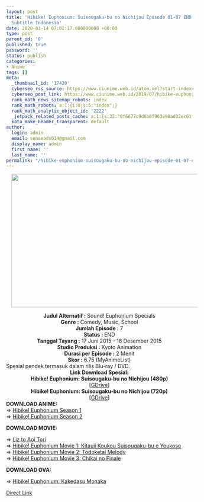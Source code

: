 ```yaml
---
layout: post
title: 'Hibike! Euphonium: Suisougaku-bu no Nichijou Episode 01-07 END [Batch] Spesial
  Subtitle Indonesia'
date: 2020-01-14 07:01:17.000000000 +00:00
type: post
parent_id: '0'
published: true
password: ''
status: publish
categories:
- Anime
tags: []
meta:
  _thumbnail_id: '17420'
  cyberseo_rss_source: https://www.ciunime.web.id/atom.xml?start-index=2851&max-results=150
  cyberseo_post_link: https://www.ciunime.web.id/2019/07/hibike-euphonium-suisougaku-bu-no.html
  rank_math_news_sitemap_robots: index
  rank_math_robots: a:1:{i:0;s:5:"index";}
  rank_math_analytic_object_id: '2222'
  _jetpack_related_posts_cache: a:1:{s:32:"8f6677c9d6b0f903e98ad32ec61f8deb";a:2:{s:7:"expires";i:1642674686;s:7:"payload";a:0:{}}}
  kata_make_header_transparent: default
author:
  login: admin
  email: senseads014@gmail.com
  display_name: admin
  first_name: ''
  last_name: ''
permalink: "/hibike-euphonium-suisougaku-bu-no-nichijou-episode-01-07-end-batch-spesial-subtitle-indonesia/"
---
```

<div class="separator" style="clear: both; text-align: center;"><a href="https://1.bp.blogspot.com/-7acEjekXmBk/XRteAux7g7I/AAAAAAAAasw/NYDXPqKGwWYLuBl7aLRWbaOfRk9CLofGgCLcBGAs/s1600/Hibike%2521%2BEuphonium%2BSpesial.jpg" imageanchor="1" style="margin-left: 1em; margin-right: 1em;"><img border="0" data-original-height="720" data-original-width="1280" height="360" src="{{ site.baseurl }}/assets/2020/01/Hibike%2521%2BEuphonium%2BSpesial.jpg" width="640" /></a></div>
<p>
<div style="text-align: center;"><b>Judul</b><b><b> Alternatif</b> :</b> Sound! Euphonium Specials</div>
<div style="text-align: center;"><b><b>Genre :</b></b> Comedy, Music, School</div>
<div style="text-align: center;"><b>Jumlah Episode :</b> 7<br /><b>Status :&nbsp;</b>END<br /><b>Tanggal Tayang :</b> 17 Juni 2015 - 16 Desember 2015<br /><b>Studio Produksi :</b> Kyoto Animation<br /><b>Durasi per Episode :</b> 2 Menit</div>
<div style="text-align: center;"><b>Skor :</b> 6.75 (MyAnimeList)</div>
<div style="text-align: center;"></div>
<div style="text-align: justify;">Spesial pendek termasuk dalam rilis Blu-ray / DVD.</div>
<div style="text-align: justify;"></div>
<div style="text-align: justify;"></div>
<div style="text-align: center;"><b>Link Download Spesial:</b></div>
<div style="text-align: center;"><b>Hibike! Euphonium: Suisougaku-bu no Nichijou (480p)</b></div>
<div style="text-align: center;">[<a href="https://drive.google.com/uc?id=1rgcKjz4WV7OQ-_kuDRamWkkcrQOQi7Au" target="_blank" rel="noopener">GDrive</a>]</div>
<div style="text-align: center;"><b>Hibike! Euphonium: Suisougaku-bu no Nichijou (720p)</b><br />[<a href="https://drive.google.com/uc?id=1e7szFBV_GokTPPjFls2rjEIjTgtEyJ2C" target="_blank" rel="noopener">GDrive</a>]
<div style="text-align: left;">
<div style="text-align: justify;">
<div style="text-align: justify;"><b>DOWNLOAD ANIME:</b></div>
<div style="text-align: justify;">=&gt;&nbsp;<a href="https://www.ciunime.web.id/2019/01/hibike-euphonium-season-1-episode-01-13.html" target="_blank" rel="noopener">Hibike! Euphonium Season 1</a></div>
<div style="text-align: justify;">=&gt;&nbsp;<a href="https://www.ciunime.web.id/2019/01/hibike-euphonium-season-2-episode-01-13.html" target="_blank" rel="noopener">Hibike! Euphonium Season 2</a></div>
<div style="text-align: justify;"></div>
<p><b>DOWNLOAD MOVIE</b><b>:</b></p>
<p>=&gt;&nbsp;<a href="https://www.ciunime.web.id/2019/01/liz-to-aoi-tori-movie-subtitle-indonesia.html" target="_blank" rel="noopener">Liz to Aoi Tori</a><br />=&gt;&nbsp;<a href="https://www.ciunime.web.id/2019/01/hibike-euphonium-movie-1-kitauji-koukou.html" target="_blank" rel="noopener">Hibike! Euphonium Movie 1: Kitauji Koukou Suisougaku-bu e Youkoso</a><br />=&gt;&nbsp;<a href="https://www.ciunime.web.id/2019/01/hibike-euphonium-movie-2-todoketai.html" target="_blank" rel="noopener">Hibike! Euphonium Movie 2: Todoketai Melody</a><br />=&gt;&nbsp;<a href="https://www.ciunime.web.id/2020/01/hibike-euphonium-movie-3-chikai-no.html" target="_blank" rel="noopener">Hibike! Euphonium Movie 3: Chikai no Finale</a></p>
</div>
<div style="text-align: justify;"><b>DOWNLOAD OVA:</b></p>
<p>=&gt;&nbsp;<a href="https://www.ciunime.web.id/2019/07/hibike-euphonium-kakedasu-monaka-ova.html" target="_blank" rel="noopener">Hibike! Euphonium: Kakedasu Monaka</a></p>
</div>
</div>
</div>
<link rel="stylesheet" href="https://cdnjs.cloudflare.com/ajax/libs/font-awesome/4.7.0/css/font-awesome.min.css" />
<div class="divbtn"> <a href="https://handymansurrender.com/fihup8buzv?key=94550f7ce39444073321dde3b8782f97" class="btn"><i class="fa fa-download"></i> Direct Link</a> </div>
